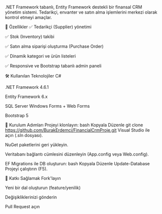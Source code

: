 .NET Framework tabanlı, Entity Framework destekli bir finansal CRM yönetim sistemi. Tedarikçi, envanter ve satın alma işlemlerini merkezi olarak kontrol etmeyi amaçlar.

🧰 Özellikler
✅ Tedarikçi (Supplier) yönetimi

✅ Stok (Inventory) takibi

✅ Satın alma siparişi oluşturma (Purchase Order)

✅ Dinamik kategori ve ürün listeleri

✅ Responsive ve Bootstrap tabanlı admin paneli

🛠️ Kullanılan Teknolojiler
C#

.NET Framework 4.6.1

Entity Framework 6.x

SQL Server
Windows Forms + Web Forms

Bootstrap 5

🚀 Kurulum Adımları
Projeyi klonlayın:
bash
Kopyala
Düzenle
git clone https://github.com/BurakErdemci/FinancialCrmProje.git
Visual Studio ile açın (.sln dosyası).

NuGet paketlerini geri yükleyin.

Veritabanı bağlantı cümlesini düzenleyin (App.config veya Web.config).

EF Migrations ile DB oluşturun:
bash
Kopyala
Düzenle
Update-Database
Projeyi çalıştırın (F5).

🧩 Katkı Sağlamak
Fork'layın

Yeni bir dal oluşturun (feature/yenilik)

Değişikliklerinizi gönderin

Pull Request açın




